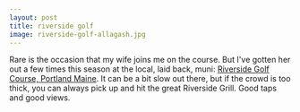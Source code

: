 ```yaml
---
layout: post
title: riverside golf
image: riverside-golf-allagash.jpg
---
```


Rare is the occasion that my wife joins me on the course. But I've gotten her
out a few times this season at the local, laid back, muni:
[Riverside Golf Course, Portland Maine](http://www.riversidegolfcourseme.com/).
It can be a bit slow out there, but if the crowd is too thick, you can always
pick up and hit the great Riverside Grill. Good taps and good views.
